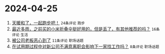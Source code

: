 # 2024-04-25

1. [天暖和了，一起跑步吧！](https://www.v2ex.com/t/1035447) `24条评论` `跑步`
1. [最近多雨，之前买的小米折叠伞挺好用的，但是丢了，有其他推荐的吗？](https://www.v2ex.com/t/1035452) `16条评论` `生活`
1. [被公司老板恶心到了](https://www.v2ex.com/t/1035450) `11条评论` `职场话题`
1. [在试用期过程中对新公司不满意离职会影响下一家找工作吗？](https://www.v2ex.com/t/1035448) `8条评论` `职场话题`
